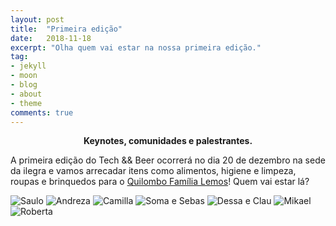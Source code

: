 ```yaml
---
layout: post
title:  "Primeira edição"
date:   2018-11-18
excerpt: "Olha quem vai estar na nossa primeira edição."
tag:
- jekyll 
- moon
- blog
- about
- theme
comments: true
---
```


   
<center><b>Keynotes, comunidades e palestrantes.</b></center>
     
A primeira edição do Tech && Beer ocorrerá no dia 20 de dezembro na sede da ilegra e vamos arrecadar itens como alimentos, higiene e limpeza, roupas e brinquedos para o [Quilombo Família Lemos](https://www.facebook.com/QuilomboLemos/)!
Quem vai estar lá?

![Saulo](/assets/img/1.png) ![Andreza](/assets/img/2.png) ![Camilla](/assets/img/3.png) ![Soma e Sebas](/assets/img/4.png) ![Dessa e Clau](/assets/img/5.png) ![Mikael](/assets/img/6.png) ![Roberta](/assets/img/7.png)
